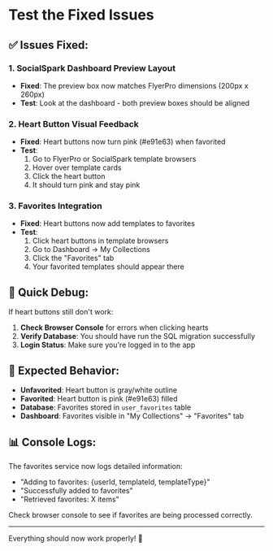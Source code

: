 # Test the Fixed Issues

## ✅ Issues Fixed:

### 1. SocialSpark Dashboard Preview Layout
- **Fixed**: The preview box now matches FlyerPro dimensions (200px x 260px)
- **Test**: Look at the dashboard - both preview boxes should be aligned

### 2. Heart Button Visual Feedback
- **Fixed**: Heart buttons now turn pink (#e91e63) when favorited
- **Test**: 
  1. Go to FlyerPro or SocialSpark template browsers
  2. Hover over template cards 
  3. Click the heart button
  4. It should turn pink and stay pink

### 3. Favorites Integration
- **Fixed**: Heart buttons now add templates to favorites
- **Test**:
  1. Click heart buttons in template browsers
  2. Go to Dashboard → My Collections
  3. Click the "Favorites" tab
  4. Your favorited templates should appear there

## 🔧 Quick Debug:

If heart buttons still don't work:

1. **Check Browser Console** for errors when clicking hearts
2. **Verify Database**: You should have run the SQL migration successfully
3. **Login Status**: Make sure you're logged in to the app

## 🎯 Expected Behavior:

- **Unfavorited**: Heart button is gray/white outline
- **Favorited**: Heart button is pink (#e91e63) filled
- **Database**: Favorites stored in `user_favorites` table
- **Dashboard**: Favorites visible in "My Collections" → "Favorites" tab

## 📊 Console Logs:

The favorites service now logs detailed information:
- "Adding to favorites: {userId, templateId, templateType}"  
- "Successfully added to favorites"
- "Retrieved favorites: X items"

Check browser console to see if favorites are being processed correctly.

---
Everything should now work properly! 🚀